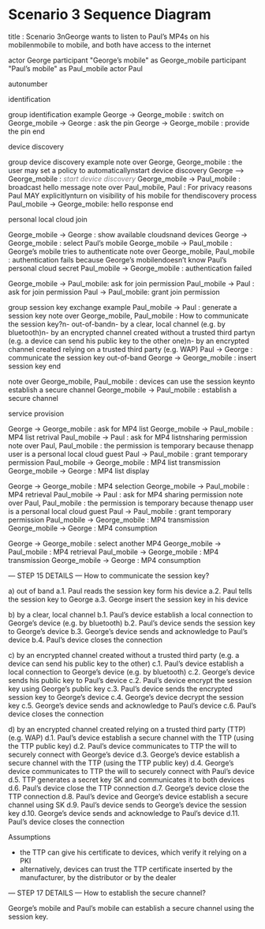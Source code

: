 Scenario 3 Sequence Diagram
===========================

<div class="uml">

title : Scenario 3nGeorge wants to listen to Paul’s MP4s on his mobilenmobile to mobile, and both have access to the internet

actor George
participant "George’s mobile" as George_mobile
participant "Paul’s mobile" as Paul_mobile
actor Paul

autonumber

 identification 

group identification example
 George -> George_mobile : switch on
 George_mobile -> George : ask the pin
 George -> George_mobile : provide the pin
end

 device discovery 

group device discovery example
 note over George, George_mobile : the user may set a policy to automaticallynstart device discovery
 George --> George_mobile : <font color="gray"><i>start device discovery</i></font>
 George_mobile -> Paul_mobile : broadcast hello message
 note over Paul_mobile, Paul : For privacy reasons Paul MAY explicitlynturn on visibility of his mobile for thendiscovery process
 Paul_mobile -> George_mobile: hello response
end

 personal local cloud join 

George_mobile -> George : show available cloudsnand devices
George -> George_mobile : select Paul’s mobile
George_mobile -> Paul_mobile : George’s mobile tries to authenticate
note over George_mobile, Paul_mobile : authentication fails because George’s mobilendoesn’t know Paul’s personal cloud secret
Paul_mobile -> George_mobile : authentication failed

George_mobile -> Paul_mobile: ask for join permission
Paul_mobile -> Paul : ask for join permission
Paul -> Paul_mobile: grant join permission

group session key exchange example
 Paul_mobile -> Paul : generate a session key
 note over George_mobile, Paul_mobile : How to communicate the session key?n- out-of-bandn- by a clear, local channel (e.g. by bluetooth)n- by an encrypted channel created without a trusted third partyn (e.g. a device can send his public key to the other one)n- by an encrypted channel created relying on a trusted third party (e.g. WAP)
 Paul -> George : communicate the session key out-of-band
 George -> George_mobile : insert session key
end

note over George_mobile, Paul_mobile : devices can use the session keynto establish a secure channel
George_mobile -> Paul_mobile : establish a secure channel

 service provision 

George -> George_mobile : ask for MP4 list
George_mobile -> Paul_mobile : MP4 list retrival
Paul_mobile -> Paul : ask for MP4 listnsharing permission
note over Paul, Paul_mobile : the permission is temporary because thenapp user is a personal local cloud guest
Paul -> Paul_mobile : grant temporary permission
Paul_mobile -> George_mobile : MP4 list transmission
George_mobile -> George : MP4 list display

George -> George_mobile : MP4 selection
George_mobile -> Paul_mobile : MP4 retrieval
Paul_mobile -> Paul : ask for MP4 sharing permission
note over Paul, Paul_mobile : the permission is temporary because thenapp user is a personal local cloud guest
Paul -> Paul_mobile : grant temporary permission
Paul_mobile -> George_mobile : MP4 transmission
George_mobile -> George : MP4 consumption

George -> George_mobile : select another MP4
George_mobile -> Paul_mobile : MP4 retrieval
Paul_mobile -> George_mobile : MP4 transmission
George_mobile -> George : MP4 consumption

</div>
— STEP 15 DETAILS —
How to communicate the session key?

a) out of band
 a.1. Paul reads the session key form his device
 a.2. Paul tells the session key to George
 a.3. George insert the session key in his device

b) by a clear, local channel
 b.1. Paul’s device establish a local connection to George’s device (e.g. by bluetooth)
 b.2. Paul’s device sends the session key to George’s device
 b.3. George’s device sends and acknowledge to Paul’s device
 b.4. Paul’s device closes the connection

c) by an encrypted channel created without a trusted third party (e.g. a device can send his public key to the other)
 c.1. Paul’s device establish a local connection to George’s device (e.g. by bluetooth)
 c.2. George’s device sends his public key to Paul’s device
 c.2. Paul’s device encrypt the session key using George’s public key
 c.3. Paul’s device sends the encrypted session key to George’s device
 c.4. George’s device decrypt the session key
 c.5. George’s device sends and acknowledge to Paul’s device
 c.6. Paul’s device closes the connection

d) by an encrypted channel created relying on a trusted third party (TTP) (e.g. WAP)
 d.1. Paul’s device establish a secure channel with the TTP (using the TTP public key)
 d.2. Paul’s device communicates to TTP the will to securely connect with George’s device
 d.3. George’s device establish a secure channel with the TTP (using the TTP public key)
 d.4. George’s device communicates to TTP the will to securely connect with Paul’s device
 d.5. TTP generates a secret key SK and communicates it to both devices
 d.6. Paul’s device close the TTP connection
 d.7. George’s device close the TTP connection
 d.8. Paul’s device and George’s device establish a secure channel using SK
 d.9. Paul’s device sends to George’s device the session key
 d.10. George’s device sends and acknowledge to Paul’s device
 d.11. Paul’s device closes the connection

Assumptions
 - the TTP can give his certificate to devices, which verify it relying on a PKI
 - alternatively, devices can trust the TTP certificate inserted by the manufacturer, by the distributor or by the dealer

— STEP 17 DETAILS —
How to establish the secure channel?

George’s mobile and Paul’s mobile can establish a secure channel using the session key.

